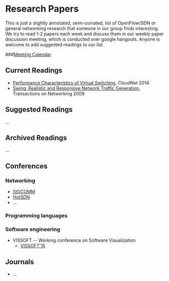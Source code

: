 # Research Papers

This is just a slightly annotated, semi-currated, list of OpenFlow/SDN or
general networking research that someone in our group finds interesting. We try
to read 1-2 papers each week and discuss them in our weekly paper discussion
meeting, which is conducted over google hangouts. Anyone is welcome to add
suggested readings to our list.

###[Meeting Calendar](https://www.google.com/calendar/embed?src=flowgrammable.com_bgcgtkj4at0mqq8h9q0q1ql69c%40group.calendar.google.com&ctz=America/New_York)

## Current Readings

* [Performance Characteristics of Virtual
Switching](http://www.net.in.tum.de/fileadmin/bibtex/publications/papers/Open-vSwitch-CloudNet-14.pdf), 
CloudNet 2014
* [Swing: Realistic and Responsive Network Traffic
Generation](http://cseweb.ucsd.edu/~kvishwanath/papers/swington.pdf),
Transactions on Networking 2009

## Suggested Readings
...

## Archived Readings
...

## Conferences

### Networking
* [SIGCOMM](http://www.sigcomm.org/)
* [HotSDN](about:blank)
* ...

### Programming languages

### Software engineering

* VISSOFT -- Working conference on Software Visualization
  * [VISSOFT'15](http://vissoft.dcc.uchile.cl/)


## Journals

* ...
